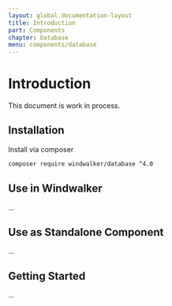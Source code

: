 ```yaml
---
layout: global.documentation-layout
title: Introduction
part: Components
chapter: Database
menu: components/database
---
```


# Introduction

This document is work in process.

## Installation

Install via composer

```bash
composer require windwalker/database ^4.0
```

## Use in Windwalker

...

## Use as Standalone Component

...

## Getting Started

...
